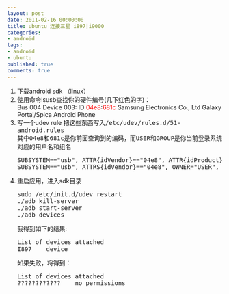 ```yaml
---
layout: post
date: 2011-02-16 00:00:00
title: ubuntu 连接三星 i897|i9000
categories:
- android
tags:
- android
- ubuntu
published: true
comments: true
---
```

<p><ol>
	<li>下载android sdk （linux）</li>
	<li>使用命令lsusb查找你的硬件编号(几下红色的字)：<br />
Bus 004 Device 003: ID <span style="color: #ff0000;">04e8</span>:<span style="color: #ff0000;">681c</span> Samsung Electronics Co., Ltd Galaxy Portal/Spica Android Phone</li>
	<li>写一个udev rule
<span style="font-family: monospace;">把这些东西写入/etc/udev/rules.d/51-android.rules<br />
其中04e8和681c是你前面查询到的编码，而USER和GROUP是你当前登录系统对应的用户名和组名</span>
<pre class="brush:perl">SUBSYSTEM=="usb", ATTR{idVendor}=="04e8", ATTR{idProduct}=="681c", ENV{ACL_MANAGE}="1"
SUBSYSTEM=="usb", ATTRS{idVendor}=="04e8", OWNER="USER", GROUP="GROUP", MODE="0666"</pre>
</li>
	<li>重启应用，进入sdk目录
<pre class="brush:perl">sudo /etc/init.d/udev restart
./adb kill-server
./adb start-server
./adb devices</pre>
我得到如下的结果:
<pre class="brush:perl">List of devices attached
I897	device</pre>
如果失败，将得到：
<pre class="brush:perl">List of devices attached
????????????	no permissions</pre>
</li>
</ol></p>
